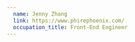 ```yaml
---
  name: Jenny Zhang
  link: https://www.phirephoenix.com/
  occupation_title: Front-End Engineer
---
```

